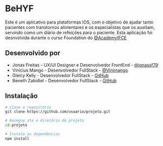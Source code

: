 # BeHYF

Este é um aplicativo para plataformas IOS, com o objetivo de ajudar tanto pacientes com transtornos alimentares e os especialistas que os auxiliam, servindo como um diário de refeições para o paciente. Esta aplicação foi desnvolvida durante o curso Foundation do [@AcademyIFCE](https://github.com/AcademyIFCE)

## Desenvolvido por
- Jonas Freitas - UX/UI Designer e Desenvolvedor FrontEnd - [@jonassf79](https://github.com/jonassf79)
- Vinícius Mango - Desenvolvedor FullStack - [@Vinimango](https://github.com/Vinimango)
- Gleicy Kelly - Desenvolvedor FullStack - [GitHub](https://github.com/Vinimango)
- Beneth Zabidiel - Desenvolvedor FullStack - [GitHub](https://github.com/Vinimango)

## Instalação

```bash
# Clone o repositório
git clone https://github.com/usuario/projeto.git

# Navegue até o diretório do projeto
cd projeto

# Instale as dependências
npm install
